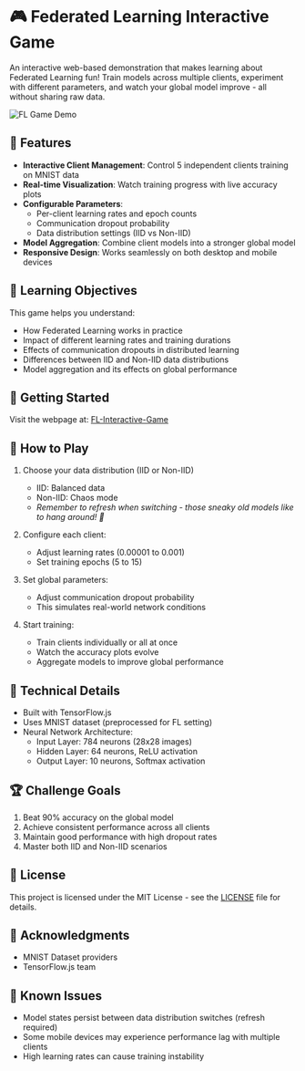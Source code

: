 # 🎮 Federated Learning Interactive Game

An interactive web-based demonstration that makes learning about Federated Learning fun! Train models across multiple clients, experiment with different parameters, and watch your global model improve - all without sharing raw data.

![FL Game Demo](demo.gif)

## 🌟 Features

- **Interactive Client Management**: Control 5 independent clients training on MNIST data
- **Real-time Visualization**: Watch training progress with live accuracy plots
- **Configurable Parameters**: 
  - Per-client learning rates and epoch counts
  - Communication dropout probability
  - Data distribution settings (IID vs Non-IID)
- **Model Aggregation**: Combine client models into a stronger global model
- **Responsive Design**: Works seamlessly on both desktop and mobile devices

## 🎯 Learning Objectives

This game helps you understand:
- How Federated Learning works in practice
- Impact of different learning rates and training durations
- Effects of communication dropouts in distributed learning
- Differences between IID and Non-IID data distributions
- Model aggregation and its effects on global performance

## 🚀 Getting Started

Visit the webpage at: [FL-Interactive-Game]()

## 🎲 How to Play

1. Choose your data distribution (IID or Non-IID)
   - IID: Balanced data
   - Non-IID: Chaos mode
   - *Remember to refresh when switching - those sneaky old models like to hang around! 🔄*

2. Configure each client:
   - Adjust learning rates (0.00001 to 0.001)
   - Set training epochs (5 to 15)

3. Set global parameters:
   - Adjust communication dropout probability
   - This simulates real-world network conditions

4. Start training:
   - Train clients individually or all at once
   - Watch the accuracy plots evolve
   - Aggregate models to improve global performance

## 🔧 Technical Details

- Built with TensorFlow.js
- Uses MNIST dataset (preprocessed for FL setting)
- Neural Network Architecture:
  - Input Layer: 784 neurons (28x28 images)
  - Hidden Layer: 64 neurons, ReLU activation
  - Output Layer: 10 neurons, Softmax activation

## 🏆 Challenge Goals

1. Beat 90% accuracy on the global model
2. Achieve consistent performance across all clients
3. Maintain good performance with high dropout rates
4. Master both IID and Non-IID scenarios

## 📄 License

This project is licensed under the MIT License - see the [LICENSE](LICENSE) file for details.

## 🙏 Acknowledgments

- MNIST Dataset providers
- TensorFlow.js team

## 🐛 Known Issues

- Model states persist between data distribution switches (refresh required)
- Some mobile devices may experience performance lag with multiple clients
- High learning rates can cause training instability
